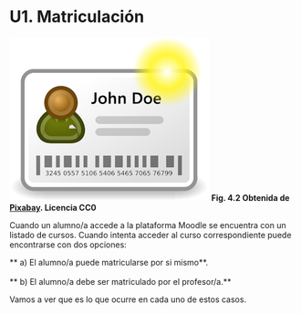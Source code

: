 
# U1. Matriculación

![](img/inscripcion.png)
**Fig. 4.2 Obtenida de [Pixabay](http://pixabay.com/en/contact-credit-card-id-97574/). Licencia CC0**

Cuando un alumno/a accede a la plataforma Moodle se encuentra con un listado de cursos. Cuando intenta acceder al curso correspondiente puede encontrarse con dos opciones:

** a) El alumno/a puede matricularse por si mismo**.<br/> <br/> ** b) El alumno/a debe ser matriculado por el profesor/a.**

Vamos a ver que es lo que ocurre en cada uno de estos casos.

